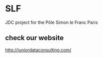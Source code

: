 # SLF
JDC project for the Pôle Simon le Franc Paris 

## check our website 
http://juniordataconsulting.com/

